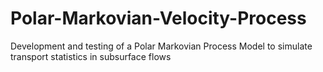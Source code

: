 # Polar-Markovian-Velocity-Process
Development and testing of a Polar Markovian Process Model to simulate transport statistics in subsurface flows

